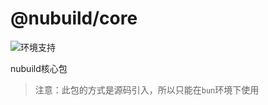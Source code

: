 # @nubuild/core

![环境支持](https://img.shields.io/badge/支持环境-Bun-blue)


nubuild核心包

> 注意：此包的方式是源码引入，所以只能在`bun`环境下使用